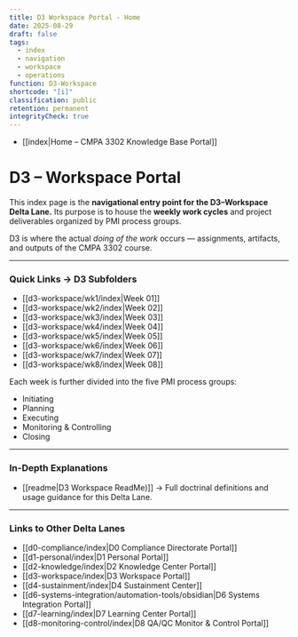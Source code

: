 ```yaml
---
title: D3 Workspace Portal - Home
date: 2025-08-29
draft: false
tags:
  - index
  - navigation
  - workspace
  - operations
function: D3-Workspace
shortcode: "[i]"
classification: public
retention: permanent
integrityCheck: true
---
```

- [[index|Home – CMPA 3302 Knowledge Base Portal]]
# D3 – Workspace Portal  

This index page is the **navigational entry point for the D3–Workspace Delta Lane.** Its purpose is to house the **weekly work cycles** and project deliverables organized by PMI process groups.  

D3 is where the actual *doing of the work* occurs — assignments, artifacts, and outputs of the CMPA 3302 course.  


---

### Quick Links → D3 Subfolders  

- [[d3-workspace/wk1/index|Week 01]]  
- [[d3-workspace/wk2/index|Week 02]]  
- [[d3-workspace/wk3/index|Week 03]]  
- [[d3-workspace/wk4/index|Week 04]]
- [[d3-workspace/wk5/index|Week 05]]
- [[d3-workspace/wk6/index|Week 06]]
- [[d3-workspace/wk7/index|Week 07]]
- [[d3-workspace/wk8/index|Week 08]]  

Each week is further divided into the five PMI process groups:  
- Initiating  
- Planning  
- Executing  
- Monitoring & Controlling  
- Closing  

---
### In-Depth Explanations  

- [[readme|D3 Workspace ReadMe)]] → Full doctrinal definitions and usage guidance for this Delta Lane.  

---
### Links to Other Delta Lanes  

- [[d0-compliance/index|D0 Compliance Directorate Portal]]
- [[d1-personal/index|D1 Personal Portal]]  
- [[d2-knowledge/index|D2 Knowledge Center Portal]]
- [[d3-workspace/index|D3 Workspace Portal]] 
- [[d4-sustainment/index|D4 Sustainment Center]]  
- [[d6-systems-integration/automation-tools/obsidian|D6 Systems Integration Portal]]  
- [[d7-learning/index|D7 Learning Center Portal]]  
- [[d8-monitoring-control/index|D8 QA/QC Monitor & Control Portal]]  
